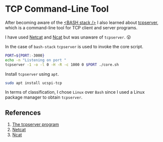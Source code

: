 # TCP Command-Line Tool

After becoming aware of the [\<BASH stack />](https://github.com/cgsdev0/bash-stack/tree/main) I also learned about [tcpserver](https://cr.yp.to/ucspi-tcp/tcpserver.html), which is a command-line tool for TCP client and server programs.

I have used [Netcat](https://nc110.sourceforge.io/) and [Ncat](https://nmap.org/ncat/) but was unaware of `tcpserver`. 😲

In the case of `bash-stack` `tcpserver` is used to invoke the core script.

```bash
PORT=${PORT:-3000}
echo -n "Listening on port "
tcpserver -1 -o -l 0 -H -R -c 1000 0 $PORT ./core.sh
```

Install `tcpserver` using `apt`.

```bash
sudo apt install ucspi-tcp
```

In terms of classification, I chose `Linux` over `Bash` since I used a Linux package manager to obtain `tcpserver`.

## References

1. [The tcpserver program](https://cr.yp.to/ucspi-tcp/tcpserver.html)
2. [Netcat](https://nc110.sourceforge.io/)
3. [Ncat](https://nmap.org/ncat/)
